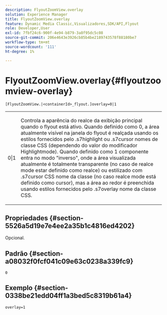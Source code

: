 ```yaml
---
description: FlyoutZoomView.overlay
solution: Experience Manager
title: FlyoutZoomView.overlay
feature: Dynamic Media Classic,Visualizadores,SDK/API,Flyout
role: Developer,User
exl-id: 7fbf24c6-900f-4e94-b879-3a8f95dc5c08
source-git-commit: 206e4643e3926cb85b4be2189743578f88180be7
workflow-type: tm+mt
source-wordcount: '111'
ht-degree: 1%

---
```


# FlyoutZoomView.overlay{#flyoutzoomview-overlay}

`[FlyoutZoomView.|<containerId>_flyout.]overlay=0|1`

<table id="table_D052090D052D4273B37872C0C7E09E4B"> 
 <tbody> 
  <tr> 
   <td colname="col1"> <p><span class="codeph"> 0|1</span> </p> </td> 
   <td colname="col2"> <p> Controla a aparência do realce da exibição principal quando o flyout está ativo. Quando definido como <span class="codeph"> 0</span>, a área atualmente visível na janela do flyout é realçada usando os estilos fornecidos pelo <span class="codeph"> .s7highlight</span> ou <span class="codeph"> .s7cursor</span> nomes de classe CSS (dependendo do valor do modificador <span class="codeph"> Highlightmode</span>). Quando definido como <span class="codeph"> 1</span> componente entra no modo "inverso", onde a área visualizada atualmente é totalmente transparente (no caso de <span class="codeph"> realce mode</span> estar definido como <span class="codeph"> realce</span>) ou estilizado com <span class="codeph"> .s7cursor</span> CSS nome da classe (no caso <span class="codeph"> realce mode</span> está definido como <span class="codeph"> cursor</span>), mas a área ao redor é preenchida usando estilos fornecidos pelo <span class="codeph"> .s7overlay</span> nome da classe CSS. </p> </td> 
  </tr> 
 </tbody> 
</table>

## Propriedades {#section-5526a5d19e7e4ee2a35b1c4816ed4202}

Opcional.

## Padrão {#section-a08032f0fcf041c09e63c0238a339fc9}

`0`

## Exemplo {#section-0338be21edd04ff1a3bed5c8319b61a4}

`overlay=1`

